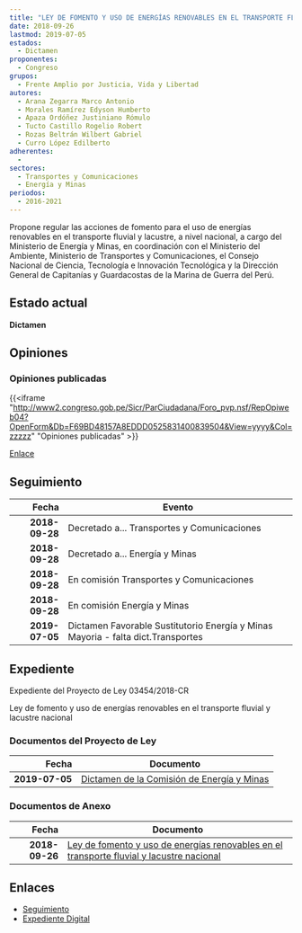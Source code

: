 ```yaml
---
title: "LEY DE FOMENTO Y USO DE ENERGÍAS RENOVABLES EN EL TRANSPORTE FLUVIAL Y LACUSTRE NACIONAL"
date: 2018-09-26
lastmod: 2019-07-05
estados: 
  - Dictamen
proponentes: 
  - Congreso
grupos: 
  - Frente Amplio por Justicia, Vida y Libertad
autores: 
  - Arana Zegarra Marco Antonio
  - Morales Ramírez Edyson Humberto
  - Apaza Ordóñez Justiniano Rómulo
  - Tucto Castillo Rogelio Robert
  - Rozas Beltrán Wilbert Gabriel
  - Curro López Edilberto
adherentes: 
  - 
sectores: 
  - Transportes y Comunicaciones
  - Energía y Minas
periodos: 
  - 2016-2021
---
```


Propone regular las acciones de fomento para el uso de energías renovables en el transporte fluvial y lacustre, a nivel nacional, a cargo del Ministerio de Energía y Minas, en coordinación con el Ministerio del Ambiente, Ministerio de Transportes y Comunicaciones, el Consejo Nacional de Ciencia, Tecnología e Innovación Tecnológica y la Dirección General de Capitanías y Guardacostas de la Marina de Guerra del Perú.


## Estado actual

**Dictamen**

## Opiniones

### Opiniones publicadas

{{<iframe "http://www2.congreso.gob.pe/Sicr/ParCiudadana/Foro_pvp.nsf/RepOpiweb04?OpenForm&Db=F69BD48157A8EDDD0525831400839504&View=yyyy&Col=zzzzz" "Opiniones publicadas" >}}

[Enlace](http://www2.congreso.gob.pe/Sicr/ParCiudadana/Foro_pvp.nsf/RepOpiweb04?OpenForm&Db=F69BD48157A8EDDD0525831400839504&View=yyyy&Col=zzzzz)

## Seguimiento

| Fecha | Evento |
|------:|--------|
| **2018-09-28** | Decretado a... Transportes y Comunicaciones|
| **2018-09-28** | Decretado a... Energía y Minas|
| **2018-09-28** | En comisión Transportes y Comunicaciones|
| **2018-09-28** | En comisión Energía y Minas|
| **2019-07-05** | Dictamen Favorable Sustitutorio Energía y Minas Mayoria - falta dict.Transportes|


## Expediente

Expediente del Proyecto de Ley 03454/2018-CR

Ley de fomento y uso de energías renovables en el transporte fluvial y lacustre nacional


### Documentos del Proyecto de Ley

| Fecha | Documento |
|------:|--------|
| **2019-07-05** | [Dictamen de la Comisión de Energía y Minas](http://www.leyes.congreso.gob.pe/Documentos/2016_2021/Dictamenes/Proyectos_de_Ley/03454DC11MAY20190705.pdf) |

### Documentos de Anexo

| Fecha | Documento |
|------:|--------|
| **2018-09-26** | [Ley de fomento y uso de energías renovables en el transporte fluvial y lacustre nacional](http://www.leyes.congreso.gob.pe/Documentos/2016_2021/Proyectos_de_Ley_y_de_Resoluciones_Legislativas/PL0345420180926.PDF) |

## Enlaces 

- [Seguimiento](http://www2.congreso.gob.pe/Sicr/TraDocEstProc/CLProLey2016.nsf/f7fff46988ca05b1052578e100829cc7/a53f9a4d7107d1170525831500060a81?OpenDocument)
- [Expediente Digital](http://www2.congreso.gob.pe/Sicr/TraDocEstProc/CLProLey2016.nsf/f7fff46988ca05b1052578e100829cc7/a53f9a4d7107d1170525831500060a81?OpenDocument&Click=05257FB7005EB655.eb71d0cf91d8294e05256cdf006b5706/$Body/0.1C6C)
